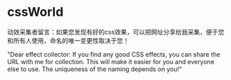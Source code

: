 # cssWorld

动效采集者留言：如果您发现有好的css效果，可以把网址分享给我采集，便于您和所有人使用，命名的唯一变更性取决于您！









"Dear effect collector: If you find any good CSS effects, you can share the URL with me for collection. This will make it easier for you and everyone else to use. The uniqueness of the naming depends on you!"